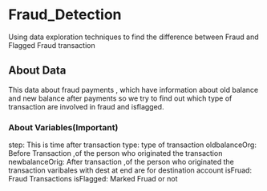 # Fraud_Detection
Using data exploration techniques to find the difference between Fraud and Flagged Fraud transaction
## About Data
This data about fraud payments , which have information about old balance and new balance after payments so we try to find out which type of transaction are involved in fraud and isflagged.
### About Variables(Important)
step: This is time after transaction
type: type of transaction
oldbalanceOrg: Before Transaction ,of the person who originated the transaction
newbalanceOrig: After transaction ,of the person who originated the transaction
varibales with dest at end are for destination account
isFruad: Fraud Transactions
isFlagged: Marked Fruad or not

